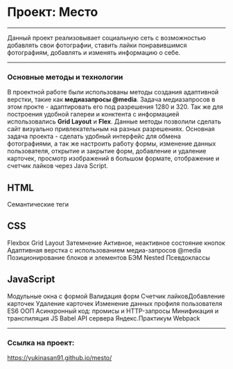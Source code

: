# Проект: Место

______________________

Данный проект реализовывает социальную сеть с возможностью добавлять свои фотографии, ставить лайки понравившимся фотографиям, добавлять и изменять информацию о себе.

______________________

### Основные методы и технологии

В проектной работе были использованы методы создания адаптивной верстки, такие как **медиазапросы @media**. Задача медиазапросов в этом прокте - адаптировать его под разрешения 1280 и 320.
Так же для построения удобной галереи и конктента с информацией использовались **Grid Layout** и **Flex**. Данные методы позволили сделать сайт визуально привлекательным на разных разрешениях.
Основная задача проекта - сделать удобный интерфейс для обмена фотографиями, а так же настроить работу формы, изменение данных пользователя, открытие и закрытие форм, добавление и удаление карточек, просмотр изображений в большом формате, отображение и счетчик лайков через Java Script.

## HTML
Семантические теги

## CSS
Flexbox
Grid Layout
Затемнение
Активное, неактивное состояние кнопок
Адаптивная верстка с использованием медиа-запросов @media
Позиционирование блоков и элементов
БЭМ Nested
Псевдоклассы

## JavaScript
Модульные окна с формой
Валидация форм
Счетчик лайковДобавление карточек
Удаление карточек
Изменение данных профиля пользователя
ES6
ООП
Асинхронный код: промисы и HTTP-запросы
Минификация и транспиляция JS Babel
API сервера Яндекс.Практикум
Webpack
______________________

### Ссылка на проект:

https://yukinasan91.github.io/mesto/
